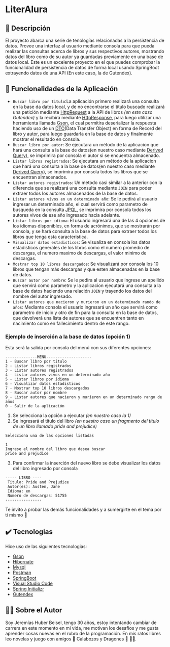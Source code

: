 <h1>LiterAlura</h1>

## 📖 Descripción
El proyecto abarca una serie de tenologías relacionadas a la persistencia de datos. Provee una interfaz al usuario mediante consola para que pueda realizar las consultas acerca de libros y sus respectivos autores, mostrando datos del libro como de su autor ya guardadas previamente en una base de datos local. Este es un excelente proyecto en el que puedes comprobar la funcionalidad de persistencia de datos de forma local usando SpringBoot extrayendo datos de una API (En este caso, la de Gutendex).
## 🔨 Funcionalidades de la Aplicación
- `Buscar libro por titulo`:La aplicación primero realizará una consulta en la base da datos local, y de no encontrarse el título buscado realizará una petición mediante [HttpRequest](https://docs.oracle.com/en%2Fjava%2Fjavase%2F11%2Fdocs%2Fapi%2F%2F/java.net.http/java/net/http/HttpRequest.html) a la API de libros *(en este caso Gutendex)* y la recibirá mediante [HttpResponse](https://docs.oracle.com/en%2Fjava%2Fjavase%2F11%2Fdocs%2Fapi%2F%2F/java.net.http/java/net/http/HttpResponse.html), para luego utilizar una herramienta llamada [Gson](https://mvnrepository.com/artifact/com.google.code.gson/gson), el cual permitira deserializar la respuesta haciendo uso de un [DTO](https://www.arquitecturajava.com/data-transfer-object-dto-un-concepto-clave/)(Data Transfer Object) en forma de Record del libro y autor, para luego guardarla en la base de datos y finalmente mostrar el resultado en consola. 
- `Buscar libro por autor`: Se ejecutara un método de la aplicacion que hará una consulta a la base de datos(en nuestro caso mediante [Derived Query](https://docs.spring.io/spring-data/jpa/reference/jpa/query-methods.html)), se imprimira por consola el autor si se encuentra almacenado.
- `Listar libros registrados`: Se ejecutara un método de la aplicacion que hará una consulta a la base de datos(en nuestro caso mediante [Derived Query](https://docs.spring.io/spring-data/jpa/reference/jpa/query-methods.html)), se imprimira por consola todos los libros que se encuentran almacenados.
- `Listar autores registrados`: Un metodo casi similar a la anterior con la diferencia que se realizará una consulta mediante `JOIN` para poder extraer todos los autores almacenados de la base de datos.
- `Listar autores vivos en un determinado año`: Se le pedirá al usuario ingresar un determinado año, el cual servirá como parametro de busqueda en la consulta [JPQL](https://danielme.com/2023/03/09/curso-spring-data-jpa-consultas-jpql-con-query/), se imprimira por consola todos los autores vivos de ese año ingresado hacia adelante.
- `Listar libros por idioma`: El usuario ingresará una de las 4 opciones de los idiomas disponibles, en forma de acrónimos, que se mostrarán por consola, y se hará consulta a la base de datos para extraer todos los libros que tenga esta caracteristica.
- `Visualizar datos estadisticos`: Se visualiza en consola los datos estadisticos generales de los libros como el numero promedio de descargas, el numero maximo de descargas, el valor minimo de descargas.
- `Mostrar top 10 libros descargados`: Se visualizará por consola los 10 libros que tengan más descargas y que esten almacenadas en la base de datos.
- `Buscar autor por nombre`: Se le pedira al usuario que ingrese un apellido que servirá como parametro y la aplicacion ejecutará una consulta a la base de datos haciendo una relación `JOIN` y trayendo los datos del nombre del autor ingresado.
- `Listar autores que nacieron y murieron en un determinado rando de años`: Mediante consola el usuario ingresará un año que servirá como parametro de inicio y otro de fin para la consulta en la base de datos, que devolverá una lista de autores que se encuentren tanto en nacimiento como en fallecimiento dentro de este rango.

### Ejemplo de inserción a la base de datos (opción 1)
Esta será la salida por consola del menú con sus diferentes opciones:
```
--------------MENU--------------------
1 - Buscar libro por titulo
2 - Listar libros registrados
3 - Listar autores registrados
4 - Listar autores vivos en un determinado año
5 - Listar libros por idioma
6 - Visualizar datos estadisticos
7 - Mostrar top 10 libros descargados
8 - Buscar autor por nombre
9 - Listar autores que nacieron y murieron en un determinado rango de años
0 - Salir de la aplicación
```
1. Se selecciona la opción a ejecutar *(en nuestro caso la 1)*
2. Se ingresará el titulo del libro *(en nuestro caso un fragmento del titulo de un libro llamado pride and prejudice)*
```
Selecciona una de las opciones listadas

1
Ingrese el nombre del libro que desea buscar
pride and prejudice
```
3. Para confirmar la inserción del nuevo libro se debe visualizar los datos del libro ingresado por consola
```
----- LIBRO ---- 
 Titulo: Pride and Prejudice
 Autor(es): Austen, Jane
 Idioma: en
 Numero de descargas: 51755
----------------
```
Te invito a probar las demás funcionalidades y a sumergirte en el tema por ti mismo 🤟
## ✔️ Tecnologias
Hice uso de las siguientes tecnologias:
- [Gson](https://mvnrepository.com/artifact/com.google.code.gson/gson)
- [Hibernate](https://hibernate.org/)
- [Mysql](https://www.mysql.com/)
- [Postman](https://www.postman.com/)
- [SpringBoot](https://spring.io/projects/spring-boot)
- [Visual Studio Code](https://code.visualstudio.com/)
- [Spring Initializr](https://start.spring.io/)
- [Gutendex](https://gutendex.com/)

## 🧙🏻 Sobre el Autor
Soy Jeremías Huber Beisel, tengo 30 años, estoy intentando cambiar de carrera en este momento en mi vida, me motivan los desafios y me gusta aprender cosas nuevas en el rubro de la programación. En mis ratos libres leo novelas y juego con amígos 🐲 Calabozos y Dragones 🐉 🧙🏻. 
